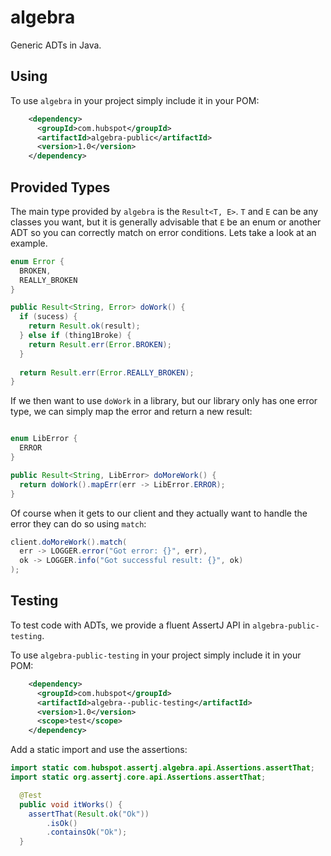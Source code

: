 # algebra
Generic ADTs in Java.

## Using

To use `algebra` in your project simply include it in your POM:

```xml
    <dependency>
      <groupId>com.hubspot</groupId>
      <artifactId>algebra-public</artifactId>
      <version>1.0</version>
    </dependency>
```

## Provided Types

The main type provided by `algebra` is the `Result<T, E>`. `T` and `E` can be any classes you want, but it is generally advisable that `E` be an enum or another ADT so you can correctly match on error conditions. Lets take a look at an example.

```java
enum Error {
  BROKEN,
  REALLY_BROKEN
}

public Result<String, Error> doWork() {
  if (sucess) {
    return Result.ok(result);
  } else if (thing1Broke) {
    return Result.err(Error.BROKEN);
  }
  
  return Result.err(Error.REALLY_BROKEN);
}
```

If we then want to use `doWork` in a library, but our library only has one error type, we can simply map the error and return a new result:

```java

enum LibError {
  ERROR
}

public Result<String, LibError> doMoreWork() {
  return doWork().mapErr(err -> LibError.ERROR);
}
```

Of course when it gets to our client and they actually want to handle the error they can do so using `match`:

```java
client.doMoreWork().match(
  err -> LOGGER.error("Got error: {}", err),
  ok -> LOGGER.info("Got successful result: {}", ok)
);
```

## Testing

To test code with ADTs, we provide a fluent AssertJ API in `algebra-public-testing`.

To use `algebra-public-testing` in your project simply include it in your POM:

```xml
    <dependency>
      <groupId>com.hubspot</groupId>
      <artifactId>algebra--public-testing</artifactId>
      <version>1.0</version>
      <scope>test</scope>
    </dependency>
```

Add a static import and use the assertions:

```java
import static com.hubspot.assertj.algebra.api.Assertions.assertThat;
import static org.assertj.core.api.Assertions.assertThat;
```

```java
  @Test
  public void itWorks() {
    assertThat(Result.ok("Ok"))
        .isOk()
        .containsOk("Ok");
  }
```

